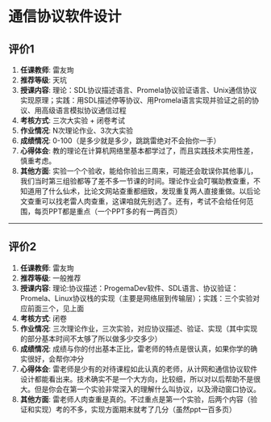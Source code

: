 # 通信协议软件设计

## 评价1

1. **任课教师**: 雷友珣
2. **推荐等级**: 天坑
3. **授课内容**: 理论：SDL协议描述语言、Promela协议验证语言、Unix通信协议实现原理；实践：用SDL描述停等协议、用Promela语言实现并验证之前的协议、用高级语言模拟协议通信过程
4. **考核方式**: 三次大实验 + 闭卷考试
5. **作业情况**: N次理论作业、3次大实验
6. **成绩情况**: 0-100（是多少就是多少，跳跳雷绝对不会抬你一手）
7. **心得体会**: 教的理论在计算机网络里基本都学过了，而且实践技术实用性差，慎重考虑。
8. **其他方面**: 实验一个个验收，能给你验出三周来，可能还会耽误你其他事儿，我们当时第三组验都等了差不多一节课的时间。理论作业会叮嘱助教查重，不知道用了什么仙术，比论文网站查重都细致，发现重复两人直接重做。以后论文查重可以找老雷人肉查重，这课咱就先别选了。还有，考试不会给任何范围，每页PPT都是重点（一个PPT多的有一两百页）

---
## 评价2

1. **任课教师**: 雷友珣
2. **推荐等级**: 一般推荐
3. **授课内容**: 理论:协议描述：ProgemaDev软件、SDL语言、协议验证：Promela、Linux协议栈的实现（主要是网络层到传输层）；实践：三个实验对应前面三个，见上面
4. **考核方式**: 闭卷
5. **作业情况**: 三次理论作业，三次实验，对应协议描述、验证、实现（其中实现的部分基本时间不太够了所以做多少交多少）
6. **成绩情况**: 成绩与你的付出基本正比，雷老师的特点是很认真，如果你学的确实很好，会帮你冲分
7. **心得体会**: 雷老师是少有的对待课程如此认真的老师，从计网和通信协议软件设计都能看出来。技术确实不是一个大方向，比较细，所以对以后帮助不是很大。但是你会在第一个实验非常深入的理解什么叫协议，以及滑动窗口协议。
8. **其他方面**: 雷老师人肉查重是真的。不过重点是第一个实验，后两个内容（验证和实现）考的不多，实现方面期末就考了几分（虽然ppt一百多页）

